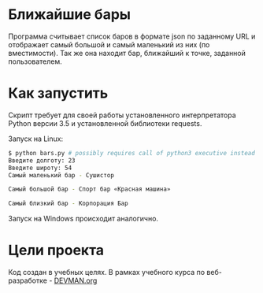 # Ближайшие бары

Программа считывает список баров в формате json по заданному URL и отображает самый большой и самый маленький из них (по вместимости).
Так же она находит бар, ближайший к точке, заданной пользователем.

# Как запустить

Скрипт требует для своей работы установленного интерпретатора Python версии 3.5 и установленной библиотеки requests.

Запуск на Linux:

```bash
$ python bars.py # possibly requires call of python3 executive instead of just python
Введите долготу: 23
Введите широту: 54
Самый маленький бар - Сушистор

Самый большой бар - Спорт бар «Красная машина»

Самый близкий бар - Корпорация Бар

```

Запуск на Windows происходит аналогично.

# Цели проекта

Код создан в учебных целях. В рамках учебного курса по веб-разработке - [DEVMAN.org](https://devman.org)
